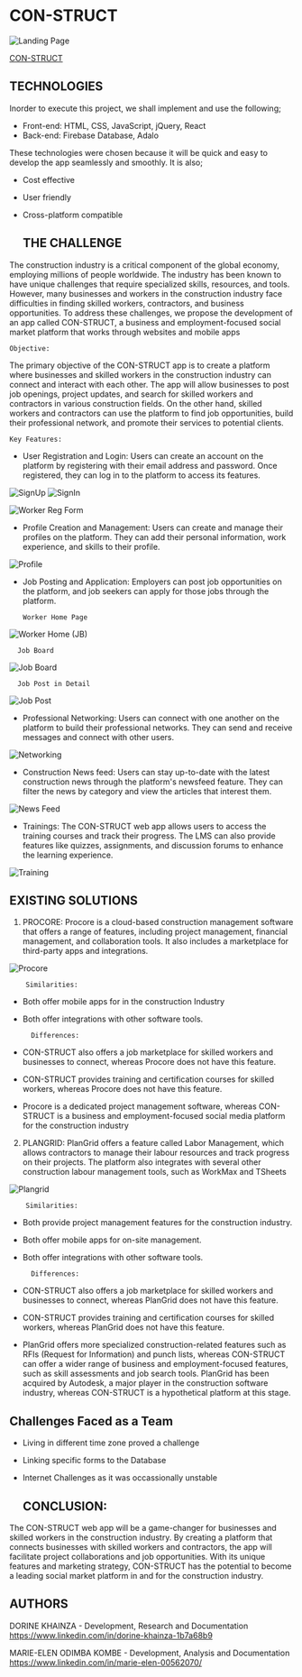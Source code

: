 # CON-STRUCT

![Landing Page](https://github.com/ElmarOdz/CON-STRUCT/assets/110916781/e014d849-bfc8-4e72-95e8-c66f76281b30)
 
[CON-STRUCT](https://con-struct.nicepage.io)

  ## TECHNOLOGIES

Inorder to execute this project, we shall implement and use the following;

- Front-end: HTML, CSS, JavaScript, jQuery, React
- Back-end: Firebase Database, Adalo

These technologies were chosen because it will be quick and easy to develop the app seamlessly and smoothly. It is also;

- Cost effective
- User friendly
- Cross-platform compatible

  ## THE CHALLENGE
  
The construction industry is a critical component of the global economy, employing millions of people worldwide. The industry has been known to have unique challenges that require specialized skills, resources, and tools. However, many businesses and workers in the construction industry face difficulties in finding skilled workers, contractors, and business opportunities. To address these challenges, we propose the development of an app called CON-STRUCT, a business and employment-focused social market platform that works through websites and mobile apps

    Objective:
    
The primary objective of the CON-STRUCT app is to create a platform where businesses and skilled workers in the construction industry can connect and interact with each other. The app will allow businesses to post job openings, project updates, and search for skilled workers and contractors in various construction fields. On the other hand, skilled workers and contractors can use the platform to find job opportunities, build their professional network, and promote their services to potential clients.

    Key Features:
    
- User Registration and Login:
Users can create an account on the platform by registering with their email address and password. Once registered, they can log in to the platform to access its features.

![SignUp](https://github.com/ElmarOdz/CON-STRUCT/assets/110916781/ae90f686-5a0f-4fd9-bf6e-48bda3959562)
![SignIn](https://github.com/ElmarOdz/CON-STRUCT/assets/110916781/8a754988-99f4-408a-aa2d-6f6f79f8efb2)

![Worker Reg Form](https://github.com/ElmarOdz/CON-STRUCT/assets/110916781/370d293b-f803-4604-9c96-128489a32388)

- Profile Creation and Management:
Users can create and manage their profiles on the platform. They can add their personal information, work experience, and skills to their profile.

![Profile](https://github.com/ElmarOdz/CON-STRUCT/assets/110916781/890471d0-b1a4-476d-9a28-25def79811ec)

- Job Posting and Application:
Employers can post job opportunities on the platform, and job seekers can apply for those jobs through the platform.

      Worker Home Page

![Worker Home (JB)](https://github.com/ElmarOdz/CON-STRUCT/assets/110916781/00c64f0e-fb36-42b5-abdf-e140ffff4625)

      Job Board

![Job Board](https://github.com/ElmarOdz/CON-STRUCT/assets/110916781/ca7632ee-262a-4669-928b-d1933571522e)

      Job Post in Detail

![Job Post](https://github.com/ElmarOdz/CON-STRUCT/assets/110916781/3bef73be-51ca-40f2-a083-4042248b53df)

- Professional Networking:
Users can connect with one another on the platform to build their professional networks. They can send and receive messages and connect with other users.

![Networking](https://github.com/ElmarOdz/CON-STRUCT/assets/110916781/d5420c7c-623a-4308-a44f-e3cba3fec108)

- Construction News feed:
Users can stay up-to-date with the latest construction news through the platform's newsfeed feature. They can filter the news by category and view the articles that interest them.

![News Feed](https://github.com/ElmarOdz/CON-STRUCT/assets/110916781/b6190d2a-cae6-458d-9601-2f612b00497d)

- Trainings:
The CON-STRUCT web app allows users to access the training courses and track their progress. The LMS can also provide features like quizzes, assignments, and discussion forums to enhance the learning experience.

![Training](https://github.com/ElmarOdz/CON-STRUCT/assets/110916781/87aefa2c-c9e7-4c89-9045-c86b89687787)

  ## EXISTING SOLUTIONS

1. PROCORE: Procore is a cloud-based construction management software that offers a range of features, including project management, financial management, and collaboration tools. It also includes a marketplace for third-party apps and integrations.

![Procore](https://github.com/ElmarOdz/CON-STRUCT/assets/110916781/596f5c87-58c5-43f8-8a45-865ffcf70659)

        Similarities:
- Both offer mobile apps for in the construction Industry
- Both offer integrations with other software tools.

        Differences:
- CON-STRUCT also offers a job marketplace for skilled workers and businesses to connect, whereas Procore does not have this feature.
- CON-STRUCT provides training and certification courses for skilled workers, whereas Procore does not have this feature.
- Procore is a dedicated project management software, whereas CON-STRUCT is a business and employment-focused social media platform for the construction industry


2. PLANGRID: PlanGrid offers a feature called Labor Management, which allows contractors to manage their labour resources and track progress on their projects. The platform also integrates with several other construction labour management tools, such as WorkMax and TSheets

![Plangrid](https://github.com/ElmarOdz/CON-STRUCT/assets/110916781/319c18f9-22b6-4776-a21a-665f951a690c)

        Similarities:
- Both provide project management features for the construction industry.
- Both offer mobile apps for on-site management.
- Both offer integrations with other software tools.

        Differences:
- CON-STRUCT also offers a job marketplace for skilled workers and businesses to connect, whereas PlanGrid does not have this feature.
- CON-STRUCT provides training and certification courses for skilled workers, whereas PlanGrid does not have this feature.
- PlanGrid offers more specialized construction-related features such as RFIs (Request for Information) and punch lists, whereas CON-STRUCT can offer a wider range of business and employment-focused features, such as skill assessments and job search tools.
PlanGrid has been acquired by Autodesk, a major player in the construction software industry, whereas CON-STRUCT is a hypothetical platform at this stage.

## Challenges Faced as a Team
- Living in different time zone proved a challenge 
- Linking specific forms to the Database
- Internet Challenges as it was occassionally unstable

  ## CONCLUSION:
The CON-STRUCT web app will be a game-changer for businesses and skilled workers in the construction industry. By creating a platform that connects businesses with skilled workers and contractors, the app will facilitate project collaborations and job opportunities. With its unique features and marketing strategy, CON-STRUCT has the potential to become a leading social market platform in and for the construction industry.

  ## AUTHORS
  
DORINE KHAINZA - Development, Research and Documentation https://www.linkedin.com/in/dorine-khainza-1b7a68b9

MARIE-ELEN ODIMBA KOMBE - Development, Analysis and Documentation  https://www.linkedin.com/in/marie-elen-00562070/
